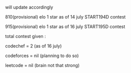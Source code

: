 will update accordingly

810(provisional) elo 1 star as of 14 july START194D contest

915(provisional) elo 1 star as of 16 july START195D contest



total contest given :

codechef = 2 (as of 16 july)

codeforces = nil (planning to do so)

leetcode = nil (brain not that strong)
